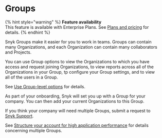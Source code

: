 # Groups

{% hint style="warning" %}
**Feature availability**\
This feature is available with Enterprise Plans. See [Plans and pricing](https://snyk.io/plans/) for details.
{% endhint %}

Snyk Groups make it easier for you to work in teams. Groups can contain many Organizations, and each Organization can contain many collaborators and Projects.

You can use Group options to view the Organizations to which you have access and request joining Organizations, to view reports across all of the Organizations in your Group, tp configure your Group settings, and to view all of the users in a Group.

See [Use Group-level options](use-group-level-options.md) for details.

As part of your onboarding, Snyk will set you up with a Group for your company. You can then add your current Organizations to this Group.&#x20;

If you think your company will need multiple Groups, submit a request to [Snyk Support](https://snyk.zendesk.com/agent/dashboard).

See [Structure your account for high application performance](../../structure-your-account-for-high-application-performance.md) for details concerning multiple Groups.
